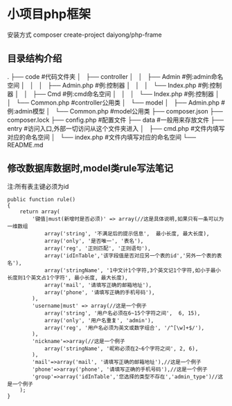 # 小项目php框架  
安装方式 composer create-project daiyong/php-frame

## 目录结构介绍
.
├── code #代码文件夹
│   ├── controller 
│   │   ├── Admin #例:admin命名空间
│   │   │   ├── Admin.php #例:控制器
│   │   │   └── Index.php #例:控制器
│   │   ├── Cmd #例:cmd命名空间
│   │   │   └── Index.php #例:控制器
│   │   └── Common.php #controller公用类
│   └── model
│       ├── Admin.php #例:admin模型
│       └── Common.php #model公用类
├── composer.json
├── composer.lock
├── config.php #配置文件
├── data #一般用来存放文件
├── entry #访问入口,外部一切访问从这个文件夹进入
│   ├── cmd.php #文件内填写对应的命名空间
│   └── index.php #文件内填写对应的命名空间
└── README.md

## 修改数据库数据时,model类rule写法笔记
注:所有表主键必须为id
```
public function rule()
{
    return array(
        '键值|must(新增时是否必须)' => array(//这是具体说明,如果只有一条可以为一维数组
            array('string', '不满足后的提示信息',  最小长度, 最大长度),
            array('only', '是否唯一', '表名'),
            array('reg', '正则匹配', '正则语句'),
            array('idInTable','该字段值是否对应另一个表的id','另外一个表的表名'),
            array('stringName', '1中文计1个字符,3个英文记1个字符,如小于最小长度则1个英文占1个字符', 最小长度, 最大长度),
            array('mail', '请填写正确的邮箱地址'),
            array('phone', '请填写正确的手机号码'),
        ),
        'username|must' => array(//这是一个例子
            array('string', '用户名必须在6~15个字符之间',  6, 15),
            array('only', '用户名重复', 'admin'),
            array('reg', '用户名必须为英文或数字组合', '/^[\w]+$/'),
        ),
        'nickname'=>array(//这是一个例子
            array('stringName', '昵称必须在2~6个字符之间', 2, 6),
        ),
        'mail'=>array('mail', '请填写正确的邮箱地址'),//这是一个例子
        'phone'=>array('phone', '请填写正确的手机号码'),//这是一个例子
        'group'=>array('idInTable','您选择的类型不存在','admin_type')//这是一个例子
    );
}
```